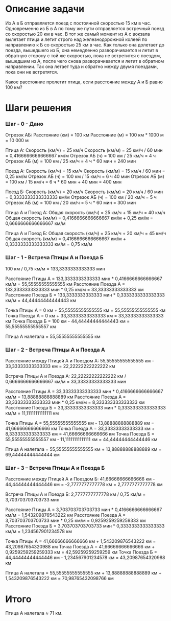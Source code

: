 # Описание задачи

Из А в Б отправляется поезд с постоянной скоростью 15 км в час. Одновременно из Б в А по тому же пути отправляется встречный поезд со скоростью 20 км в час. В тот же самый момент из А с вокзала вылетает птица и летит строго над железнодорожной колеей по направлению к Б со скоростью 25 км в час. Как только она долетает до поезда, вышедшего из Б, она немедленно разворачивается и летит в обратную сторону с той же скоростью, пока не встретится с поездом, вышедшим из А, после чего снова разворачивается и летит в обратном направлении. Так она летает туда и обратно между двумя поездами, пока они не встретятся.

Какое расстояние пролетит птица, если расстояние между А и Б равно 100 км?

# Шаги решения

### Шаг - 0 - Дано

Отрезок АБ:
Расстояние (км) = 100 км
Расстояние (м) = 100 км * 1000 м = 10 000 м

Птица А:
Скорость (км/ч) = 25 км/ч
Скорость (км/м) = 25 км/ч / 60 мин = 0,4166666666666667 км/м
Отрезок АБ (ч) = 100 км / 25 км/ч = 4 ч
Отрезок АБ (м) = 100 км / 25 км/ч = 4 ч * 60 мин = 240 мин

Поезд А:
Скорость (км/ч) = 15 км/ч
Скорость (км/м) = 15 км/ч / 60 мин = 0,25 км/м
Отрезок АБ (ч) = 100 км / 15 км/ч = 6 ч 40 мин
Отрезок АБ (м) = 100 км / 15 км/ч = 6 ч * 60 мин + 40 мин = 400 мин

Поезд Б:
Скорость (км/ч) = 20 км/ч
Скорость (км/м) = 20 км/ч / 60 мин = 0,3333333333333333 км/м
Отрезок АБ (ч) = 100 км / 20 км/ч = 5 ч
Отрезок АБ (м) = 100 км / 20 км/ч = 5 ч * 60 мин = 300 мин

Птица А и Поезд А:
Общая скорость (км/ч) = 25 км/ч + 15 км/ч = 40 км/ч
Общая скорость (км/м) = 0,4166666666666667 км/м + 0,25 км/м = 0,6666666666666667 км/м

Птица А и Поезд Б:
Общая скорость (км/ч) = 25 км/ч + 20 км/ч = 45 км/ч
Общая скорость (км/м) = 0,4166666666666667 км/м + 0,3333333333333333 км/м = 0,75 км/м

### Шаг - 1 - Встреча Птицы А и Поезда Б

100 км / 0,75 км/м = 133,3333333333333 мин

Расстояние Птицы А = 133,3333333333333 мин * 0,4166666666666667 км/м = 55,55555555555555 км
Расстояние Поезда А = 133,3333333333333 мин * 0,25 км/м = 33,33333333333333 км
Расстояние Поезда Б = 133,3333333333333 мин * 0,3333333333333333 км/м = 44,44444444444443 км

Точка Птицы А = 0 км + 55,55555555555555 км = 55,55555555555555 км
Точка Поезда А = 0 км + 33,33333333333333 км = 33,33333333333333 км
Точка Поезда Б = 100 км - 44,44444444444443 км = 55,55555555555557 км

Птица А налетала = 55,55555555555555 км

### Шаг - 2 - Встреча Птицы А и Поезда А

Расстояние между Птицей А и Поездом А:
55,55555555555555 км - 33,33333333333333 км = 22,22222222222222 км

Встреча Птицы А и Поезда А:
22,22222222222222 км / 0,6666666666666667 км/м = 33,33333333333333 мин

Расстояние Птицы А = 33,33333333333333 мин * 0,4166666666666667 км/м = 13,88888888888889 км
Расстояние Поезда А = 33,33333333333333 мин * 0,25 км/м = 8,333333333333333 км
Расстояние Поезда Б = 33,33333333333333 мин * 0,3333333333333333 км/м = 11,11111111111111 км

Точка Птицы А = 55,55555555555555 км - 13,88888888888889 км = 41,66666666666666 км
Точка Поезда А = 33,33333333333333 км + 8,333333333333333 км = 41,66666666666666 км
Точка Поезда Б = 55,55555555555557 км - 11,11111111111111 км = 44,44444444444446 км

Птица А налетала = 55,55555555555555 км + 13,88888888888889 км = 69,44444444444444 км

### Шаг - 3 – Встреча Птицы А и Поезда Б

Расстояние между Птицей А и Поездом Б:
41,66666666666666 км - 44,44444444444446 км = -2,7777777777778 км = 2,7777777777778 км

Встреча Птицы А и Поезда Б:
2,7777777777778 км / 0,75 км/м = 3,703703703703733 мин

Расстояние Птицы А = 3,703703703703733 мин * 0,4166666666666667 км/м = 1,543209876543222 км
Расстояние Поезда А = 3,703703703703733 мин * 0,25 км/м = 0,9259259259259333 км
Расстояние Поезда Б = 3,703703703703733 мин * 0,3333333333333333 км/м = 1,234567901234578 км

Точка Птицы А = 41,66666666666666 км + 1,543209876543222 км = 43,20987654320988 км
Точка Поезда А = 41,66666666666666 км + 0,9259259259259333 км = 42,59259259259259 км
Точка Поезда Б = 44,44444444444446 км - 1,234567901234578 км = 43,20987654320988 км

Птица А налетала = 55,55555555555555 км + 13,88888888888889 км + 1,543209876543222 км = 70,98765432098766 км

# Итого

Птица А налетала ≈ 71 км.